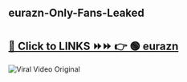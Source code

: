 
 ## eurazn-Only-Fans-Leaked

# <h2><a href="https://clipsfans.com/eurazn&ref=git">🔗 Click to LINKS ⏩⏩ 👉 🟢 eurazn </a></h2>

<a href="https://clipsfans.com/eurazn&ref=git" rel="nofollow" data-target="animated-image.originalLink"><img src="https://i.ibb.co.com/xMMVF88/686577567.gif" alt="Viral Video Original" style="max-width: 100%; display: inline-block;" data-target="animated-image.originalImage"></a>
